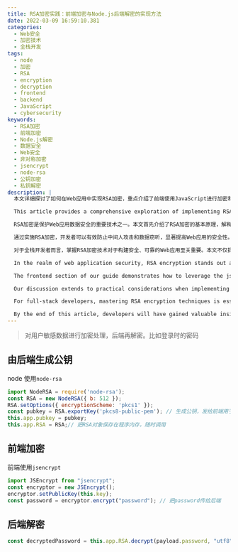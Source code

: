 ```yaml
---
title: RSA加密实践：前端加密与Node.js后端解密的实现方法
date: 2022-03-09 16:59:10.381
categories:
  - Web安全
  - 加密技术
  - 全栈开发
tags:
  - node
  - 加密
  - RSA
  - encryption
  - decryption
  - frontend
  - backend
  - JavaScript
  - cybersecurity
keywords:
  - RSA加密
  - 前端加密
  - Node.js解密
  - 数据安全
  - Web安全
  - 非对称加密
  - jsencrypt
  - node-rsa
  - 公钥加密
  - 私钥解密
description: |
  本文详细探讨了如何在Web应用中实现RSA加密，重点介绍了前端使用JavaScript进行加密和Node.js后端解密的具体方法。文章涵盖了RSA公钥生成、前端加密实现以及后端解密过程，为开发者提供了全面的RSA加密应用指南。通过实际代码示例，读者可以深入理解RSA加密在保护敏感数据传输中的应用，以及如何在前后端协同实现安全通信。

  This article provides a comprehensive exploration of implementing RSA encryption in web applications, focusing on frontend encryption using JavaScript and backend decryption with Node.js. It covers RSA public key generation, frontend encryption implementation, and the backend decryption process, offering developers a complete guide to applying RSA encryption. Through practical code examples, readers can gain a deep understanding of RSA encryption's role in protecting sensitive data transmission and learn how to achieve secure communication between frontend and backend systems.

  RSA加密是保护Web应用数据安全的重要技术之一。本文首先介绍了RSA加密的基本原理，解释了为什么它适用于前端加密和后端解密的场景。接着，文章详细讲解了如何在Node.js后端生成RSA公钥，并将其安全地传输到前端。在前端部分，我们展示了如何使用jsencrypt库对敏感数据（如用户密码）进行加密。最后，文章描述了Node.js后端如何使用私钥解密接收到的加密数据。

  通过实施RSA加密，开发者可以有效防止中间人攻击和数据窃听，显著提高Web应用的安全性。文章还讨论了RSA加密在实际应用中的注意事项，如密钥管理、性能考虑等。此外，我们还探讨了RSA与其他加密方法的比较，帮助读者在不同场景下选择最适合的加密策略。

  对于全栈开发者而言，掌握RSA加密技术对于构建安全、可靠的Web应用至关重要。本文不仅提供了技术实现的细节，还深入探讨了加密在现代Web开发中的重要性，以及如何平衡安全性和性能的需求。通过阅读本文，开发者可以获得实用的知识和技能，以在自己的项目中实现高效、安全的数据传输机制。

  In the realm of web application security, RSA encryption stands out as a crucial technique for protecting sensitive data. This article begins by introducing the fundamental principles of RSA encryption, explaining why it's particularly well-suited for scenarios involving frontend encryption and backend decryption. We then delve into the process of generating RSA public keys on the Node.js backend and securely transmitting them to the frontend.

  The frontend section of our guide demonstrates how to leverage the jsencrypt library to encrypt sensitive information, such as user passwords. Following this, we explore the backend decryption process in Node.js, showing how to use the private key to decrypt the received encrypted data. By implementing RSA encryption, developers can effectively mitigate risks associated with man-in-the-middle attacks and data eavesdropping, significantly enhancing the security of their web applications.

  Our discussion extends to practical considerations when implementing RSA encryption, including key management strategies and performance implications. We also provide a comparative analysis of RSA with other encryption methods, empowering readers to make informed decisions about encryption strategies based on their specific use cases.

  For full-stack developers, mastering RSA encryption techniques is essential for building secure and reliable web applications. This article not only offers detailed technical implementation guidance but also delves into the broader importance of encryption in modern web development. We explore how to strike the right balance between security requirements and performance considerations.

  By the end of this article, developers will have gained valuable insights and practical skills to implement efficient and secure data transmission mechanisms in their projects. Whether you're new to encryption or looking to enhance your existing security practices, this guide provides the knowledge needed to leverage RSA encryption effectively in web applications.
---
```


> 对用户敏感数据进行加密处理，后端再解密。比如登录时的密码

## 由后端生成公钥

node 使用`node-rsa`

```javascript
import NodeRSA = require('node-rsa');
const RSA = new NodeRSA({ b: 512 });
RSA.setOptions({ encryptionScheme: 'pkcs1' });
const pubkey = RSA.exportKey('pkcs8-public-pem'); // 生成公钥，发给前端用于数据加密，不导出私钥信息
this.app.pubkey = pubkey;
this.app.RSA = RSA;// 把RSA对象保存在程序内存，随时调用
```

## 前端加密

前端使用`jsencrypt`

```javascript
import JSEncrypt from "jsencrypt";
const encryptor = new JSEncrypt();
encryptor.setPublicKey(this.key);
const password = encryptor.encrypt("password"); // 把password传给后端
```

## 后端解密

```javascript
const decryptedPassword = this.app.RSA.decrypt(payload.password, "utf8"); //得到解密后的数据
```
